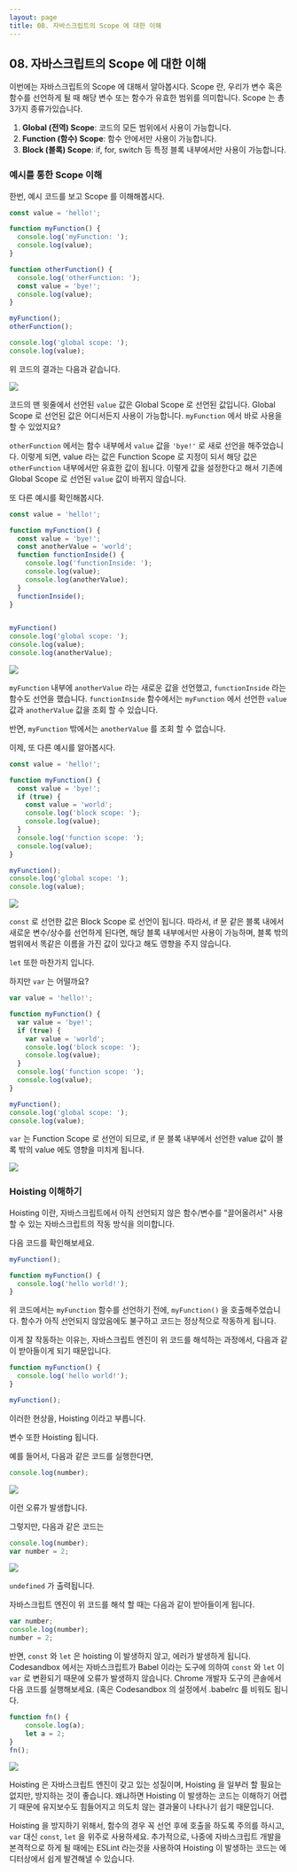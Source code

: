 ```yaml
---
layout: page
title: 08. 자바스크립트의 Scope 에 대한 이해
---
```


## 08. 자바스크립트의 Scope 에 대한 이해

이번에는 자바스크립트의 Scope 에 대해서 알아봅시다. Scope 란, 우리가 변수 혹은 함수를 선언하게 될 때 해당 변수 또는 함수가 유효한 범위를 의미합니다. Scope 는 총 3가지 종류가있습니다.

1. **Global (전역) Scope**: 코드의 모든 범위에서 사용이 가능합니다.
2. **Function (함수) Scope**: 함수 안에서만 사용이 가능합니다.
3. **Block (블록) Scope**: if, for, switch 등 특정 블록 내부에서만 사용이 가능합니다.


### 예시를 통한 Scope 이해

한번, 예시 코드를 보고 Scope 를 이해해봅시다.

```javascript
const value = 'hello!';

function myFunction() {
  console.log('myFunction: ');
  console.log(value);
}

function otherFunction() {
  console.log('otherFunction: ');
  const value = 'bye!';
  console.log(value);
}

myFunction();
otherFunction();

console.log('global scope: ');
console.log(value);

```

위 코드의 결과는 다음과 같습니다.

![](https://i.imgur.com/8pSTR1B.png)

코드의 맨 윗줄에서 선언된 `value` 값은 Global Scope 로 선언된 값입니다. Global Scope 로 선언된 값은 어디서든지 사용이 가능합니다. `myFunction` 에서 바로 사용을 할 수 있었지요?

`otherFunction` 에서는 함수 내부에서 `value` 값을 `'bye!'` 로 새로 선언을 해주었습니다. 이렇게 되면, value 라는 값은 Function Scope 로 지정이 되서 해당 값은 `otherFunction` 내부에서만 유효한 값이 됩니다. 이렇게 값을 설정한다고 해서 기존에 Global Scope 로 선언된 `value` 값이 바뀌지 않습니다.

또 다른 예시를 확인해봅시다.

```javascript
const value = 'hello!';

function myFunction() {
  const value = 'bye!';
  const anotherValue = 'world';
  function functionInside() {
    console.log('functionInside: ');
    console.log(value);
    console.log(anotherValue);
  }
  functionInside();
}


myFunction()
console.log('global scope: ');
console.log(value);
console.log(anotherValue);
```

![](https://i.imgur.com/LWAlKxY.png)

`myFunction` 내부에 `anotherValue` 라는 새로운 값을 선언했고, `functionInside` 라는 함수도 선언을 했습니다. `functionInside` 함수에서는 `myFunction` 에서 선언한 `value` 값과 `anotherValue` 값을 조회 할 수 있습니다.

반면, `myFunction` 밖에서는 `anotherValue` 를 조회 할 수 없습니다.

이제, 또 다른 예시를 알아봅시다.

```javascript
const value = 'hello!';

function myFunction() {
  const value = 'bye!';
  if (true) {
    const value = 'world';
    console.log('block scope: ');
    console.log(value);
  }
  console.log('function scope: ');
  console.log(value);
}

myFunction();
console.log('global scope: ');
console.log(value);
```

![](https://i.imgur.com/wz0uA9I.png)

`const` 로 선언한 값은 Block Scope 로 선언이 됩니다. 따라서, if 문 같은 블록 내에서 새로운 변수/상수를 선언하게 된다면, 해당 블록 내부에서만 사용이 가능하며, 블록 밖의 범위에서 똑같은 이름을 가진 값이 있다고 해도 영향을 주지 않습니다.

`let` 또한 마찬가지 입니다.

하지만 `var` 는 어떨까요?

```javascript
var value = 'hello!';

function myFunction() {
  var value = 'bye!';
  if (true) {
    var value = 'world';
    console.log('block scope: ');
    console.log(value);
  }
  console.log('function scope: ');
  console.log(value);
}

myFunction();
console.log('global scope: ');
console.log(value);
```

`var` 는 Function Scope 로 선언이 되므로, if 문 블록 내부에서 선언한 value 값이 블록 밖의 value 에도 영향을 미치게 됩니다.

![](https://i.imgur.com/uHKGfKO.png)


### Hoisting 이해하기

Hoisting 이란, 자바스크립트에서 아직 선언되지 않은 함수/변수를 "끌어올려서" 사용 할 수 있는 자바스크립트의 작동 방식을 의미합니다.

다음 코드를 확인해보세요.


```javascript
myFunction();

function myFunction() {
  console.log('hello world!');
}
```

위 코드에서는 `myFunction` 함수를 선언하기 전에, `myFunction()` 을 호출해주었습니다. 함수가 아직 선언되지 않았음에도 불구하고 코드는 정상적으로 작동하게 됩니다.

이게 잘 작동하는 이유는, 자바스크립트 엔진이 위 코드를 해석하는 과정에서, 다음과 같이 받아들이게 되기 때문입니다.

```javascript
function myFunction() {
  console.log('hello world!');
}

myFunction();
```

이러한 현상을, Hoisting 이라고 부릅니다.

변수 또한 Hoisting 됩니다.

예를 들어서, 다음과 같은 코드를 실행한다면,

```javascript
console.log(number);
```

![](https://i.imgur.com/SQjmfQR.png)

이런 오류가 발생합니다.

그렇지만, 다음과 같은 코드는

```javascript
console.log(number);
var number = 2;
```

![](https://i.imgur.com/TIwGkJL.png)

`undefined` 가 출력됩니다.

자바스크립트 엔진이 위 코드를 해석 할 때는 다음과 같이 받아들이게 됩니다.

```javascript
var number;
console.log(number);
number = 2;
```

반면, `const` 와 `let` 은 hoisting 이 발생하지 않고, 에러가 발생하게 됩니다. Codesandbox 에서는 자바스크립트가 Babel 이라는 도구에 의하여 `const` 와 `let` 이 `var` 로 변환되기 때문에 오류가 발생하지 않습니다. Chrome 개발자 도구의 콘솔에서 다음 코드를 실행해보세요. (혹은 Codesandbox 의 설정에서 .babelrc 를 비워도 됩니다.

```javascript
function fn() {
	console.log(a);
    let a = 2;
}
fn();
```

![](https://i.imgur.com/sHIevmg.png)

Hoisting 은 자바스크립트 엔진이 갖고 있는 성질이며, Hoisting 을 일부러 할 필요는 없지만, 방지하는 것이 좋습니다. 왜냐하면 Hoisting 이 발생하는 코드는 이해하기 어렵기 때문에 유지보수도 힘들어지고 의도치 않는 결과물이 나타나기 쉽기 때문입니다.

Hoisting 을 방지하기 위해서, 함수의 경우 꼭 선언 후에 호출을 하도록 주의를 하시고, `var` 대신 `const`, `let` 을 위주로 사용하세요. 추가적으로, 나중에 자바스크립트 개발을 본격적으로 하게 될 때에는 ESLint 라는것을 사용하여 Hoisting 이 발생하는 코드는 에디터상에서 쉽게 발견해낼 수 있습니다.
